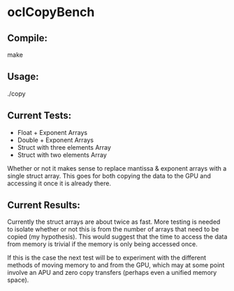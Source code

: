 oclCopyBench
============

Compile:
--------

make

Usage:
------

./copy


Current Tests:
--------------

*   Float + Exponent Arrays
*   Double + Exponent Arrays
*   Struct with three elements Array
*   Struct with two elements Array

Whether or not it makes sense to replace mantissa & exponent arrays with a
single struct array. This goes for both copying the data to the GPU and
accessing it once it is already there.

Current Results:
----------------

Currently the struct arrays are about twice as fast. More testing is needed
to isolate whether or not this is from the number of arrays that need to be
copied (my hypothesis). This would suggest that the time to access the data
from memory is trivial if the memory is only being accessed once.

If this is the case the next test will be to experiment with the different
methods of moving memory to and from the GPU, which may at some point involve
an APU and zero copy transfers (perhaps even a unified memory space).
